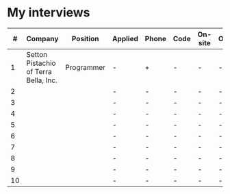 # My interviews

| #  | Company                               | Position                 | Applied | Phone | Code | On-site | Offer |
|----|---------------------------------------|--------------------------|---------|-------|------|---------|-------|
| 1  | Setton Pistachio of Terra Bella, Inc. | Programmer               | -       | +     | -    | -       | -     |
| 2  |  |                | -       | -     | -    | -       | -     |
| 3  |  |                | -       | -     | -    | -       | -     |
| 4  |  |                | -       | -     | -    | -       | -     |
| 5  |  |                | -       | -     | -    | -       | -     |
| 6  |  |                | -       | -     | -    | -       | -     |
| 7  |  |                | -       | -     | -    | -       | -     |
| 8  |  |                | -       | -     | -    | -       | -     |
| 9  |  |                | -       | -     | -    | -       | -     |
| 10 |  |                | -       | -     | -    | -       | -     |
